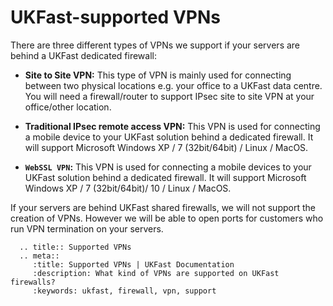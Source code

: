 # UKFast-supported VPNs

There are three different types of VPNs we support if your servers are behind a UKFast dedicated firewall:

- **Site to Site VPN:** This type of VPN is mainly used for connecting between two physical locations e.g. your office to a UKFast data centre. You will need a firewall/router to support IPsec site to site VPN at your office/other location.

- **Traditional IPsec remote access VPN:** This VPN is used for connecting a mobile device to your UKFast solution behind a dedicated firewall. It will support Microsoft Windows XP / 7 (32bit/64bit) / Linux / MacOS.

- **`WebSSL VPN`:** This VPN is used for connecting a mobile devices to your UKFast solution behind a dedicated firewall. It will support Microsoft Windows XP / 7 (32bit/64bit)/ 10 / Linux / MacOS.


If your servers are behind UKFast shared firewalls, we will not support the creation of VPNs. However we will be able to open ports for customers who run VPN termination on your servers.

```eval_rst
  .. title:: Supported VPNs
  .. meta::
     :title: Supported VPNs | UKFast Documentation
     :description: What kind of VPNs are supported on UKFast firewalls?
     :keywords: ukfast, firewall, vpn, support
```
